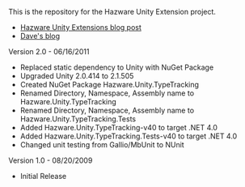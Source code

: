 This is the repository for the Hazware Unity Extension project.

- [Hazware Unity Extensions blog post](http://buksbaum.us/2009/02/08/type-tracking-extension-for-unity/)
- [Dave's blog](http://buksbaum.us/)

Version 2.0 - 06/16/2011
  * Replaced static dependency to Unity with NuGet Package
  * Upgraded Unity 2.0.414 to 2.1.505
  * Created NuGet Package Hazware.Unity.TypeTracking
  * Renamed Directory, Namespace, Assembly name to Hazware.Unity.TypeTracking
  * Renamed Directory, Namespace, Assembly name to Hazware.Unity.TypeTracking.Tests
  * Added Hazware.Unity.TypeTracking-v40 to target .NET 4.0
  * Added Hazware.Unity.TypeTracking.Tests-v40 to target .NET 4.0
  * Changed unit testing from Gallio/MbUnit to NUnit

Version 1.0 - 08/20/2009
  * Initial Release